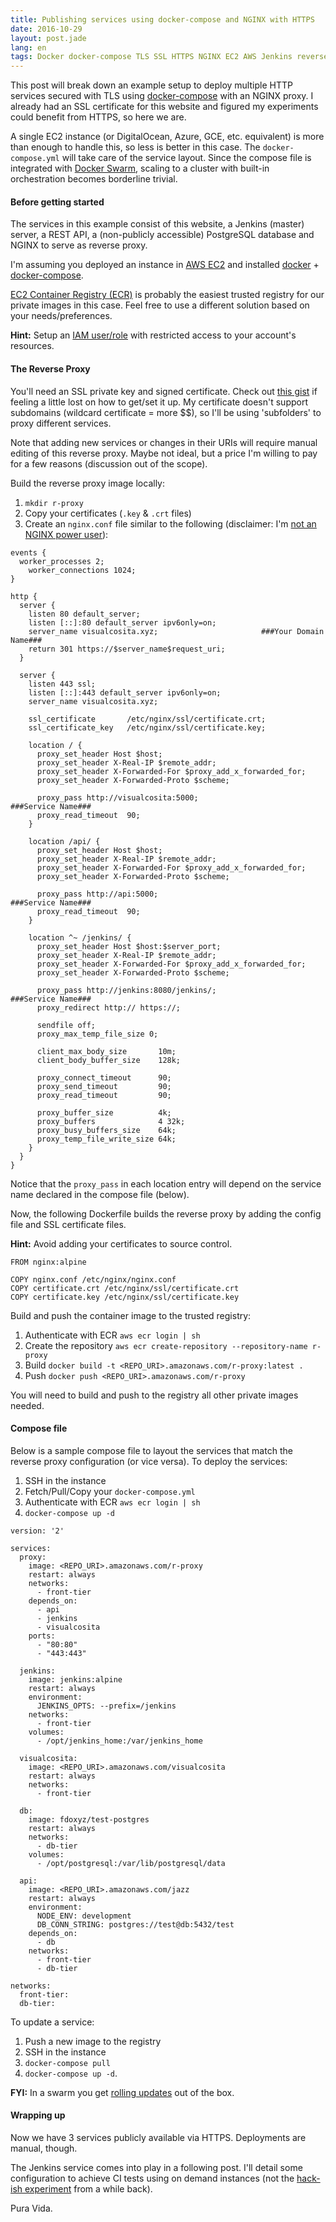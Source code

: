 ```yaml
---
title: Publishing services using docker-compose and NGINX with HTTPS
date: 2016-10-29
layout: post.jade
lang: en
tags: Docker docker-compose TLS SSL HTTPS NGINX EC2 AWS Jenkins reverse proxy
---
```


This post will break down an example setup to deploy multiple HTTP services secured with TLS using [docker-compose](https://docs.docker.com/compose/overview/) with an NGINX proxy. I already had an SSL certificate for this website and figured my experiments could benefit from HTTPS, so here we are.

A single EC2 instance (or DigitalOcean, Azure, GCE, etc. equivalent) is more than enough to handle this, so less is better in this case. The `docker-compose.yml` will take care of the service layout. Since the compose file is integrated with [Docker Swarm](https://docker.github.io/swarm/overview/), scaling to a cluster with built-in orchestration becomes borderline trivial.

#### Before getting started

The services in this example consist of this website, a Jenkins (master) server, a REST API, a (non-publicly accessible) PostgreSQL database and NGINX to serve as reverse proxy.

I'm assuming you deployed an instance in [AWS EC2](https://docs.aws.amazon.com/AWSEC2/latest/UserGuide/EC2_GetStarted.html) and installed [docker](https://docs.docker.com/engine/installation/linux/ubuntulinux/) + [docker-compose](https://github.com/docker/compose/releases).

[EC2 Container Registry (ECR)](https://aws.amazon.com/ecr/) is probably the easiest trusted registry for our private images in this case. Feel free to use a different solution based on your needs/preferences.

__Hint:__ Setup an [IAM user/role](http://docs.aws.amazon.com/IAM/latest/UserGuide/introduction.html) with restricted access to your account's resources.

#### The Reverse Proxy

You'll need an SSL private key and signed certificate. Check out [this gist](https://gist.github.com/bradmontgomery/6487319) if feeling a little lost on how to get/set it up. My certificate doesn't support subdomains (wildcard certificate = more $$), so I'll be using 'subfolders' to proxy different services.

Note that adding new services or changes in their URIs will require manual editing of this reverse proxy. Maybe not ideal, but a price I'm willing to pay for a few reasons (discussion out of the scope).

Build the reverse proxy image locally:
1. `mkdir r-proxy`
2. Copy your certificates (`.key` & `.crt` files)
3. Create an `nginx.conf` file similar to the following
(disclaimer: I'm [not an NGINX power user](https://twitter.com/thepracticaldev/status/705825638851149824)):

```
events {
  worker_processes 2;
	worker_connections 1024;
}

http {
  server {
    listen 80 default_server;
    listen [::]:80 default_server ipv6only=on;
    server_name visualcosita.xyz;                       ###Your Domain Name###
    return 301 https://$server_name$request_uri;
  }

  server {
    listen 443 ssl;
    listen [::]:443 default_server ipv6only=on;
    server_name visualcosita.xyz;

    ssl_certificate       /etc/nginx/ssl/certificate.crt;
    ssl_certificate_key   /etc/nginx/ssl/certificate.key;

    location / {
      proxy_set_header Host $host;
      proxy_set_header X-Real-IP $remote_addr;
      proxy_set_header X-Forwarded-For $proxy_add_x_forwarded_for;
      proxy_set_header X-Forwarded-Proto $scheme;

      proxy_pass http://visualcosita:5000;                    ###Service Name###
      proxy_read_timeout  90;
    }

    location /api/ {
      proxy_set_header Host $host;
      proxy_set_header X-Real-IP $remote_addr;
      proxy_set_header X-Forwarded-For $proxy_add_x_forwarded_for;
      proxy_set_header X-Forwarded-Proto $scheme;

      proxy_pass http://api:5000;                             ###Service Name###
      proxy_read_timeout  90;
    }

    location ^~ /jenkins/ {
      proxy_set_header Host $host:$server_port;
      proxy_set_header X-Real-IP $remote_addr;
      proxy_set_header X-Forwarded-For $proxy_add_x_forwarded_for;
      proxy_set_header X-Forwarded-Proto $scheme;

      proxy_pass http://jenkins:8080/jenkins/;                ###Service Name###
      proxy_redirect http:// https://;

      sendfile off;
      proxy_max_temp_file_size 0;

      client_max_body_size       10m;
      client_body_buffer_size    128k;

      proxy_connect_timeout      90;
      proxy_send_timeout         90;
      proxy_read_timeout         90;

      proxy_buffer_size          4k;
      proxy_buffers              4 32k;
      proxy_busy_buffers_size    64k;
      proxy_temp_file_write_size 64k;
    }
  }
}

```

Notice that the `proxy_pass` in each location entry will depend on the service name declared in the compose file (below).

Now, the following Dockerfile builds the reverse proxy by adding the config file and SSL certificate files.

__Hint:__ Avoid adding your certificates to source control.

```
FROM nginx:alpine

COPY nginx.conf /etc/nginx/nginx.conf
COPY certificate.crt /etc/nginx/ssl/certificate.crt
COPY certificate.key /etc/nginx/ssl/certificate.key
```

Build and push the container image to the trusted registry:
1. Authenticate with ECR `aws ecr login | sh`
2. Create the repository  `aws ecr create-repository --repository-name r-proxy`
2. Build `docker build -t <REPO_URI>.amazonaws.com/r-proxy:latest .`
3. Push `docker push <REPO_URI>.amazonaws.com/r-proxy`

You will need to build and push to the registry all other private images needed.

#### Compose file

Below is a sample compose file to layout the services that match the reverse proxy configuration (or vice versa). To deploy the services:
1. SSH in the instance
2. Fetch/Pull/Copy your `docker-compose.yml`
2. Authenticate with ECR `aws ecr login | sh`
3. `docker-compose up -d`

```
version: '2'

services:
  proxy:
    image: <REPO_URI>.amazonaws.com/r-proxy
    restart: always
    networks:
      - front-tier
    depends_on:
      - api
      - jenkins
      - visualcosita
    ports:
      - "80:80"
      - "443:443"

  jenkins:
    image: jenkins:alpine
    restart: always
    environment:
      JENKINS_OPTS: --prefix=/jenkins
    networks:
      - front-tier
    volumes:
      - /opt/jenkins_home:/var/jenkins_home

  visualcosita:
    image: <REPO_URI>.amazonaws.com/visualcosita
    restart: always
    networks:
      - front-tier

  db:
    image: fdoxyz/test-postgres
    restart: always
    networks:
      - db-tier
    volumes:
      - /opt/postgresql:/var/lib/postgresql/data

  api:
    image: <REPO_URI>.amazonaws.com/jazz
    restart: always
    environment:
      NODE_ENV: development
      DB_CONN_STRING: postgres://test@db:5432/test
    depends_on:
      - db
    networks:
      - front-tier
      - db-tier

networks:
  front-tier:
  db-tier:
```

To update a service:
1. Push a new image to the registry
2. SSH in the instance
3. `docker-compose pull`
4. `docker-compose up -d`.

__FYI:__ In a swarm you get [rolling updates](https://docs.docker.com/engine/swarm/swarm-tutorial/rolling-update/) out of the box.

#### Wrapping up

Now we have 3 services publicly available via HTTPS. Deployments are manual, though.

The Jenkins service comes into play in a following post. I'll detail some configuration to achieve CI tests using on demand instances (not the [hack-ish experiment](/post/running-dockerized-tests-in-jenkins) from a while back).

Pura Vida.

